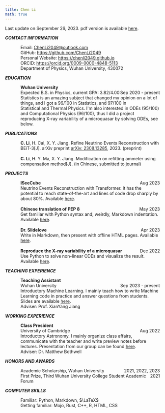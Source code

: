 ```yaml
---
title: Chen Li
math: true
---
```


Last update on September 26, 2023. pdf version is available [here](https://github.com/ChenLi2049/ChenLi2049/blob/main/ChenLi_CV.pdf).

___CONTACT INFORMATION___

<div style="display: flex; justify-content: space-between;">
    <div style="text-align: left; padding-left: 50px;">Email: <a href="mailto:ChenLi2049@outlook.com">ChenLi2049@outlook.com</a></div>
</div>
<div style="display: flex; justify-content: space-between;">
    <div style="text-align: left; padding-left: 50px;">GitHub: <a href="https://github.com/ChenLi2049">https://github.com/ChenLi2049</a></div>
</div>
<div style="display: flex; justify-content: space-between;">
    <div style="text-align: left; padding-left: 50px;">Personal Website: <a href="https://chenli2049.github.io">https://chenli2049.github.io</a></div>
</div>
<div style="display: flex; justify-content: space-between;">
    <div style="text-align: left; padding-left: 50px;">ORCID: <a href="https://orcid.org/0009-0000-4848-5113">https://orcid.org/0009-0000-4848-5113</a></div>
</div>
<div style="display: flex; justify-content: space-between;">
    <div style="text-align: left; padding-left: 50px;">Department of Physics, Wuhan University, 430072</div>
</div>

___EDUCATION___

<div style="display: flex; justify-content: space-between;">
    <div style="text-align: left; padding-left: 50px;"><strong>Wuhan University</strong></div>
</div>
<div style="display: flex; justify-content: space-between;">
    <div style="text-align: left; padding-left: 50px;">Expected B.S. in Physics, current GPA: 3.82/4.00</div>
    <div style="text-align: right;">Sep 2020 - present</div>
</div>
<div style="display: flex; justify-content: space-between;">
    <div style="text-align: left; padding-left: 50px;">Statistics is an amazing subject that changed my opinion on a lot of things, and I got a 96/100 in Statistics, and 97/100 in Statistical and Thermal Physics. I'm also interested in ODEs (95/100) and Computational Physics (96/100), thus I did a project reproducing X-ray variability of a microquasar by solving ODEs, see below.</div>
</div>

___PUBLICATIONS___

<div style="display: flex; justify-content: space-between;">
    <div style="text-align: left; padding-left: 50px;"><strong>C. Li</strong>, H. Cai, X. Y. Jiang. Refine Neutrino Events Reconstruction with BEiT-3[J]. arXiv preprint <a href="https://arxiv.org/abs/2308.13285">arXiv: 2308.13285</a>, 2023. (preprint)</div>
</div>
<br>
<div style="display: flex; justify-content: space-between;">
    <div style="text-align: left; padding-left: 50px;"><strong>C. Li</strong>, H. Y. Ma, X. Y. Jiang. Modification on refitting ammeter using compensation method[J]. (in Chinese, submitted to journal)</div>
</div>

___PROJECTS___

<div style="display: flex; justify-content: space-between;">
    <div style="text-align: left; padding-left: 50px;"><strong>ISeeCube</strong></div>
    <div style="text-align: right;">Aug 2023</div>
</div>
<div style="display: flex; justify-content: space-between;">
    <div style="text-align: left; padding-left: 50px;">Neutrino Events Reconstruction with Transformer. It has the potential to reach state-of-the-art and lines of code drop sharply by about 80%. Available <a href="https://github.com/ChenLi2049/ISeeCube">here</a>.</div>
</div>
<br>
<div style="display: flex; justify-content: space-between;">
    <div style="text-align: left; padding-left: 50px;"><strong>Chinese translation of PEP 8</strong></div>
    <div style="text-align: right;">May 2023</div>
</div>
<div style="display: flex; justify-content: space-between;">
    <div style="text-align: left; padding-left: 50px;">Get familiar with Python syntax and, weirdly, Markdown indentation. Available <a href="https://github.com/ChenLi2049/PEP-8-ZH">here</a>.</div>
</div>
<br>
<div style="display: flex; justify-content: space-between;">
    <div style="text-align: left; padding-left: 50px;"><strong>Dr. Slidelove</strong></div>
    <div style="text-align: right;">Apr 2023</div>
</div>
<div style="display: flex; justify-content: space-between;">
    <div style="text-align: left; padding-left: 50px;">Write in Markdown, then present with offline HTML pages. Available <a href="https://github.com/ChenLi2049/DrSlidelove">here</a>.</div>
</div>
<br>
<div style="display: flex; justify-content: space-between;">
    <div style="text-align: left; padding-left: 50px;"><strong>Reproduce the X-ray variability of a microquasar</strong></div>
    <div style="text-align: right;">Dec 2022</div>
</div>
<div style="display: flex; justify-content: space-between;">
    <div style="text-align: left; padding-left: 50px;">Use Python to solve non-linear ODEs and visualize the result. Available <a href="https://github.com/ChenLi2049/QPO-non-linear-ODEs">here</a>.</div>
</div>

___TEACHING EXPERIENCE___

<div style="display: flex; justify-content: space-between;">
    <div style="text-align: left; padding-left: 50px;"><strong>Teaching Assistant</strong></div>
</div>
<div style="display: flex; justify-content: space-between;">
    <div style="text-align: left; padding-left: 50px;">Wuhan University</div>
    <div style="text-align: right;">Sep 2023 - present</div>
</div>
<div style="display: flex; justify-content: space-between;">
    <div style="text-align: left; padding-left: 50px;">Introductory Machine Learning. I mainly teach how to write Machine Learning code in practice and answer questions from students. Slides are available <a href="https://github.com/ChenLi2049/IntroML-2023FALL">here</a>.</div>
</div>
<div style="display: flex; justify-content: space-between;">
    <div style="text-align: left; padding-left: 50px;">Adviser: Prof. XianYang Jiang</div>
</div>

___WORKING EXPERIENCE___

<div style="display: flex; justify-content: space-between;">
    <div style="text-align: left; padding-left: 50px;"><strong>Class President</strong></div>
</div>
<div style="display: flex; justify-content: space-between;">
    <div style="text-align: left; padding-left: 50px;">University of Cambridge</div>
    <div style="text-align: right;">Aug 2022</div>
</div>
<div style="display: flex; justify-content: space-between;">
    <div style="text-align: left; padding-left: 50px;">Introductory Astronomy. I mainly organize class affairs, communicate with the teacher and write preview notes before lectures. Presentation from our group can be found <a href="https://github.com/ChenLi2049/ChenLi2049/blob/main/presentations/20220815_G1Presentation_XRISM.pptx">here</a>.</div>
</div>
<div style="display: flex; justify-content: space-between;">
    <div style="text-align: left; padding-left: 50px;">Adviser: Dr. Matthew Bothwell</div>
</div>

___HONORS AND AWARDS___

<div style="display: flex; justify-content: space-between;">
    <div style="text-align: left; padding-left: 50px;">Academic Scholarship, Wuhan University</div>
    <div style="text-align: right;">2021, 2022, 2023</div>
</div>
<div style="display: flex; justify-content: space-between;">
    <div style="text-align: left; padding-left: 50px;">First Prize, Third Wuhan University College Student Academic Forum</div>
    <div style="text-align: right;">2021</div>
</div>

___COMPUTER SKILLS___

<div style="display: flex; justify-content: space-between;">
    <div style="text-align: left; padding-left: 50px;">Familiar: Python, Markdown, $\LaTeX$</div>
</div>
<div style="display: flex; justify-content: space-between;">
    <div style="text-align: left; padding-left: 50px;">Getting familiar: Mojo, Rust, C++, R, HTML, CSS</div>
</div>
